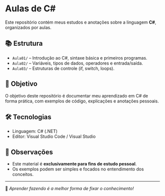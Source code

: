 # Aulas de C#

Este repositório contém meus estudos e anotações sobre a linguagem **C#**, organizados por aulas.

## 📚 Estrutura

- `Aula01/` – Introdução ao C#, sintaxe básica e primeiros programas.
- `Aula02/` – Variáveis, tipos de dados, operadores e entrada/saída.
- `Aula03/` – Estruturas de controle (if, switch, loops).

## 🎯 Objetivo

O objetivo deste repositório é documentar meu aprendizado em C# de forma prática, com exemplos de código, explicações e anotações pessoais.

## 🛠️ Tecnologias

- Linguagem: C# (.NET)
- Editor: Visual Studio Code / Visual Studio

## 📌 Observações

- Este material é **exclusivamente para fins de estudo pessoal**.
- Os exemplos podem ser simples e focados no entendimento dos conceitos.

---

🧠 *Aprender fazendo é a melhor forma de fixar o conhecimento!*
